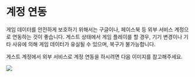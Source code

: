 # 계정 연동

 게임 데이터를 안전하게 보호하기 위해서는 구글이나, 페이스북 등 외부 서비스 계정으로 연동하는 것이 좋습니다. 게스트 상태에서 게임 플레이를 할 경우, 기기 변경이나 기타 사유에 의해 게임 데이터가 유실될 수 있으며, 복구가 불가능합니다.

게스트 계정에서 외부 서비스로 계정 연동을 하시려면 다음 이미지를 참고해주세요.

![](http://astrokings.s3.amazonaws.com/html/img/help/901_001accountset.jpg)